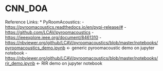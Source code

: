 # CNN_DOA
Reference Links:
	* PyRoomAcoustics: 
		- https://pyroomacoustics.readthedocs.io/en/pypi-release/#
		- https://github.com/LCAV/pyroomacoustics
		- https://ieeexplore.ieee.org/document/8461310
		- https://nbviewer.org/github/LCAV/pyroomacoustics/blob/master/notebooks/pyroomacoustics_demo.ipynb <- generic pyroomacoustic demo on jupyter notebook
		- https://nbviewer.org/github/LCAV/pyroomacoustics/blob/master/notebooks/rir_demo.ipynb <- RIR demo on jupyter notebook

